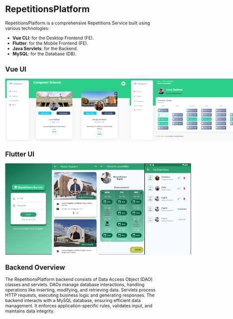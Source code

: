 # RepetitionsPlatform

RepetitionsPlatform is a comprehensive Repetitions Service built using various technologies:

- **Vue CLI**: for the Desktop Frontend (FE).
- **Flutter**: for the Mobile Frontend (FE).
- **Java Servlets**: for the Backend.
- **MySQL**: for the Database (DB).


## Vue UI
<div style="display: flex;">
    <img src="VUE_Frontend_Desktop/src/assets/img/webapp_picture/t.png" width="400" alt="Test Image 1">
    <img src="VUE_Frontend_Desktop/src/assets/img/webapp_picture/d.png" width="400" alt="Test Image 2">
    <img src="VUE_Frontend_Desktop/src/assets/img/webapp_picture/c.png" width="400" alt="Test Image 3">
    <img src="VUE_Frontend_Desktop/src/assets/img/webapp_picture/r.png" width="400" alt="Test Image 4">
</div>

## Flutter UI
<div style="display: flex;">
    <img src="Flutter_Frontend_Mobile/pictures/Screenshot_20230112_025403.png" width="150" alt="Test Image 5">
    <img src="Flutter_Frontend_Mobile/pictures/Screenshot_20230112_025515.png" width="150" alt="Test Image 6">
    <img src="Flutter_Frontend_Mobile/pictures/Screenshot_20230120_220048.png" width="147" alt="Test Image 7">
    <img src="Flutter_Frontend_Mobile/pictures/Screenshot_20230123_163148.png" width="150" alt="Test Image 8">
</div>

## Backend Overview
The RepetitionsPlatform backend consists of Data Access Object (DAO) classes and servlets. DAOs manage database interactions, handling operations like inserting, modifying, and retrieving data. Servlets process HTTP requests, executing business logic and generating responses. The backend interacts with a MySQL database, ensuring efficient data management. It enforces application-specific rules, validates input, and maintains data integrity.
